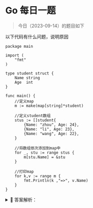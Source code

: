 # Go 每日一题

> 今日（2023-09-14）的题目如下

以下代码有什么问题，说明原因

```golang
package main

import (
    "fmt"
)

type student struct {
    Name string
    Age  int
}

func main() {
    //定义map
    m := make(map[string]*student)

    //定义student数组
    stus := []student{
        {Name: "zhou", Age: 24},
        {Name: "li", Age: 23},
        {Name: "wang", Age: 22},
    }

    //将数组依次添加到map中
    for _, stu := range stus {
        m[stu.Name] = &stu
    }

    //打印map
    for k,v := range m {
        fmt.Println(k ,"=>", v.Name)
    }
}
```

<details>
<summary style="cursor: pointer">🔑 答案解析：</summary>
<div>

结果

遍历结果出现错误，输出结果为

```
zhou => wang
li => wang
wang => wang
```

map 中的 3 个 key 均指向数组中最后一个结构体。

分析

foreach 中，stu 是结构体的一个拷贝副本，所以 `m[stu.Name]=&stu` 实际上一致指向同一个指针， 最终该指针的值为遍历的最后一个 `struct的值拷贝`。

正确写法

```golang
package main

import (
    "fmt"
)

type student struct {
    Name string
    Age  int
}

func main() {
    //定义map
    m := make(map[string]*student)

    //定义student数组
    stus := []student{
        {Name: "zhou", Age: 24},
        {Name: "li", Age: 23},
        {Name: "wang", Age: 22},
    }

    // 遍历结构体数组，依次赋值给map
    for i := 0; i < len(stus); i++  {
        m[stus[i].Name] = &stus[i]
    }

    //打印map
    for k,v := range m {
        fmt.Println(k ,"=>", v.Name)
    }
}
```

运行结果

```golang
zhou => zhou
li => li
wang => wang
```

</div>
</details>
